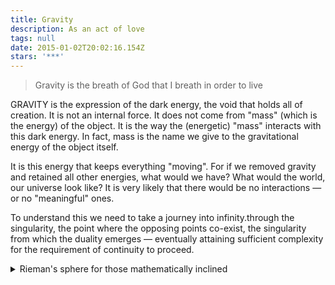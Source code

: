 ```yaml
---
title: Gravity
description: As an act of love
tags: null
date: 2015-01-02T20:02:16.154Z
stars: '***'
---
```


> Gravity is the breath of God that I breath in order to live

GRAVITY is the expression of the dark energy, the void that holds all of creation. It is not an internal force. It does not come from "mass" (which is the energy) of the object. It is the way the (energetic) "mass" interacts with this dark energy. In fact, mass is the name we give to the gravitational energy of the object itself.

It is this energy that keeps everything "moving". For if we removed gravity and retained all other energies, what would we have? What would the world, our universe look like? It is very likely that there would be no interactions &mdash; or no "meaningful" ones.

To understand this we need to take a journey into infinity.through the singularity, the point where the opposing points co-exist, the singularity from which the duality emerges &mdash; eventually attaining sufficient complexity for the requirement of continuity to proceed.

<details>
  <summary class="button is-outlined">
    Rieman's sphere for those mathematically inclined&nbsp;<i class="fa fa-solid fa-caret-down"></i>
  </summary>

  <img src="/posts/img/Riemann%20Sperical%20Geometry-500x360.jpg" alt="Rieman's sphere" width="500" height="360" />

<figure>
  <figcaption style="max-width:500px;">
  In mathematics, <a href="https://en.wikipedia.org/wiki/Riemann_sphere">the Riemann sphere</a>, named after Bernhard Riemann, is a model of the extended complex plane: the complex plane plus one point at infinity. This extended plane represents the extended complex numbers, that is, the complex numbers plus a value &#8734; for infinity. With the Riemann model, the point &#8734; is near to very large numbers, just as the point 0 is near to very small numbers. <br />
  &nbsp;&nbsp;&nbsp;&mdash; from <a href="https://en.wikipedia.org/wiki/">Wikipedia</a>
  </figcaption>
  </figure>

</details>

